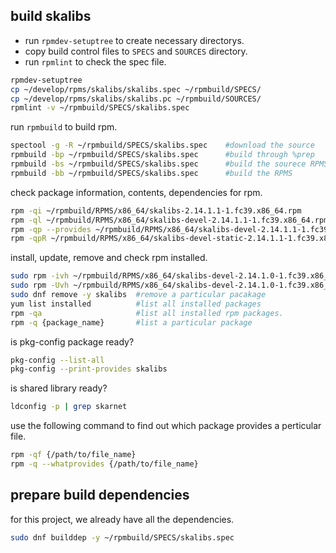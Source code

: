 
## build skalibs

- run `rpmdev-setuptree` to create necessary directorys.
- copy build control files to `SPECS` and `SOURCES` directory.
- run `rpmlint` to check the spec file.

```sh
rpmdev-setuptree
cp ~/develop/rpms/skalibs/skalibs.spec ~/rpmbuild/SPECS/
cp ~/develop/rpms/skalibs/skalibs.pc ~/rpmbuild/SOURCES/
rpmlint -v ~/rpmbuild/SPECS/skalibs.spec
```
run `rpmbuild` to build rpm.
```sh
spectool -g -R ~/rpmbuild/SPECS/skalibs.spec    #download the source
rpmbuild -bp ~/rpmbuild/SPECS/skalibs.spec      #build through %prep 
rpmbuild -bs ~/rpmbuild/SPECS/skalibs.spec      #build the sourece RPMS
rpmbuild -bb ~/rpmbuild/SPECS/skalibs.spec      #build the RPMS
```
check package information, contents, dependencies for rpm.
```sh
rpm -qi ~/rpmbuild/RPMS/x86_64/skalibs-2.14.1.1-1.fc39.x86_64.rpm
rpm -ql ~/rpmbuild/RPMS/x86_64/skalibs-devel-2.14.1.1-1.fc39.x86_64.rpm
rpm -qp --provides ~/rpmbuild/RPMS/x86_64/skalibs-devel-2.14.1.1-1.fc39.x86_64.rpm
rpm -qpR ~/rpmbuild/RPMS/x86_64/skalibs-devel-static-2.14.1.1-1.fc39.x86_64.rpm
```
install, update, remove and check rpm installed.
```sh
sudo rpm -ivh ~/rpmbuild/RPMS/x86_64/skalibs-devel-2.14.1.0-1.fc39.x86_64.rpm
sudo rpm -Uvh ~/rpmbuild/RPMS/x86_64/skalibs-devel-2.14.1.0-1.fc39.x86_64.rpm
sudo dnf remove -y skalibs  #remove a particular pacakage
yum list installed          #list all installed packages
rpm -qa                     #list all installed rpm packages.
rpm -q {package_name}       #list a particular package
```
is pkg-config package ready?
```sh
pkg-config --list-all
pkg-config --print-provides skalibs
```
is shared library ready?
```sh
ldconfig -p | grep skarnet
```
use the following command to find out which package provides a perticular file.
```sh
rpm -qf {/path/to/file_name}
rpm -q --whatprovides {/path/to/file_name}
```
## prepare build dependencies
for this project, we already have all the dependencies.

```sh
sudo dnf builddep -y ~/rpmbuild/SPECS/skalibs.spec
```
